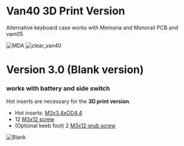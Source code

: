 # Van40 3D Print Version
Alternative keyboard case works with Memoria and Monorail PCB and vam05

![MDA](https://github.com/user-attachments/assets/16d3830c-02ab-4780-b57f-f8d2f6dc5c73)
![clear_van40](https://github.com/user-attachments/assets/412d8054-8d83-4a12-a063-9d29db8eb9f2)

# Version 3.0 (Blank version)
### works with battery and side switch

Hot inserts are necessary for the **3D print version**.
- Hot inserts: [M3x3.4xOD4.4](https://www.aliexpress.com/item/1005006356290627.html?src=google&pdp_npi=4%40dis!GBP!3.38!3.38!!!!!%40!12000036872725928!ppc!!!&src=google&albch=shopping&acnt=494-037-6276&isdl=y&slnk=&plac=&mtctp=&albbt=Google_7_shopping&aff_platform=google&aff_short_key=UneMJZVf&gclsrc=aw.ds&&albagn=888888&&ds_e_adid=&ds_e_matchtype=&ds_e_device=c&ds_e_network=x&ds_e_product_group_id=&ds_e_product_id=en1005006356290627&ds_e_product_merchant_id=742655322&ds_e_product_country=GB&ds_e_product_language=en&ds_e_product_channel=online&ds_e_product_store_id=&ds_url_v=2&albcp=17859500389&albag=&isSmbAutoCall=false&needSmbHouyi=false&gad_source=1&gad_campaignid=17190468917&gbraid=0AAAAADznYb9b8KNVFdAcpdxbjGoboRsuW&gclid=Cj0KCQjwsNnCBhDRARIsAEzia4BVRV9nXxjyE1-QEXv_xUp7UfNYkaS42KnwxZAhh2wwlwf_YP89aIgaArg0EALw_wcB)
- 12 [M3x12 screw](https://www.aliexpress.com/item/1005005879037174.html?algo_pvid=e74584ab-e7ec-472c-a8ec-bfce19a34532&algo_exp_id=e74584ab-e7ec-472c-a8ec-bfce19a34532-11&pdp_ext_f=%7B%22order%22%3A%227705%22%2C%22eval%22%3A%221%22%7D&pdp_npi=4%40dis%21GBP%210.83%210.76%21%21%211.09%211.00%21%4021038e6617505118618857584e0698%2112000034679037238%21sea%21UK%210%21ABX&curPageLogUid=qB18UO9GHkGj&utparam-url=scene%3Asearch%7Cquery_from%3A)
- (Optional keeb foot) 2 [M3x12 grub screw](https://www.aliexpress.com/item/4001081433504.html?spm=a2g0o.productlist.main.9.74360UR60UR6MI&algo_pvid=0724da7e-05d4-4afc-bdc6-ee8607c873b5&algo_exp_id=0724da7e-05d4-4afc-bdc6-ee8607c873b5-8&pdp_ext_f=%7B%22order%22%3A%222171%22%2C%22eval%22%3A%221%22%7D&pdp_npi=4%40dis%21GBP%210.92%210.76%21%21%211.21%211.00%21%402103985c17505117984618447e1232%2110000014240309977%21sea%21UK%210%21ABX&curPageLogUid=DRQC3uFEMHZT&utparam-url=scene%3Asearch%7Cquery_from%3A) 

![Blank](https://github.com/user-attachments/assets/cb1f4d95-1466-4a62-b7d3-58785d04ee47)
